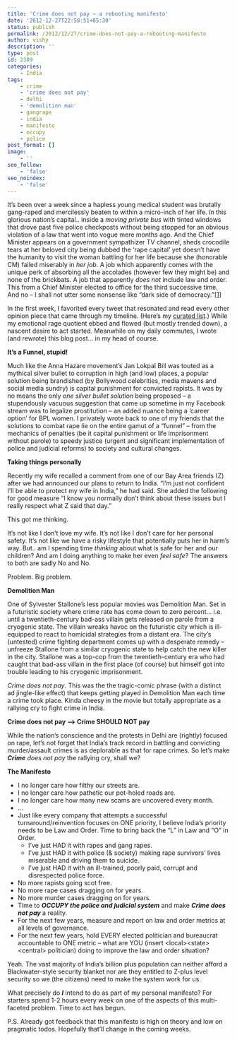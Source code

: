 ```yaml
---
title: 'Crime does not pay – a rebooting manifesto'
date: '2012-12-27T22:58:51+05:30'
status: publish
permalink: /2012/12/27/crime-does-not-pay-a-rebooting-manifesto
author: vishy
description: ''
type: post
id: 2389
categories: 
    - India
tags:
    - crime
    - 'crime does not pay'
    - delhi
    - 'demolition man'
    - gangrape
    - india
    - manifesto
    - occupy
    - police
post_format: []
image:
    - ''
seo_follow:
    - 'false'
seo_noindex:
    - 'false'
---
```

It’s been over a week since a hapless young medical student was brutally gang-raped and mercilessly beaten to within a micro-inch of her life. *In* this glorious nation’s capital.. inside a *moving private bus* with tinted windows that drove past five police checkposts without being stopped for an obvious violation of a law that went into vogue mere months ago. And the Chief Minister appears on a government sympathizer TV channel, sheds crocodile tears at her beloved city being dubbed the ‘rape capital’ yet doesn’t have the humanity to visit the woman battling for her life because she (honorable CM) failed miserably in *her job*. A job which apparently comes with the unique perk of absorbing all the accolades (however few they might be) and none of the brickbats. A job that apparently *does not* include law and order. This from a Chief Minister elected to office for the third successive time. And no – I shall not utter some nonsense like “dark side of democracy.”\[[1](http://m.indianexpress.com/news/%22modis-moment-of-truth%22/248518/)\]

In the first week, I favorited every tweet that resonated and read every other opinion piece that came through my timeline. (Here’s my [curated list](http://www.ulaar.com/2012/12/28/aftermath-of-delhi-gangrape-a-set-of-must-read-articles-and-tweets/).) While my emotional rage quotient ebbed and flowed (but mostly trended down), a nascent desire to act started. Meanwhile on my daily commutes, I wrote (and rewrote) this blog post… in my head of course.

**It’s a Funnel, stupid!**

Much like the Anna Hazare movement’s Jan Lokpal Bill was touted as a mythical silver bullet to corruption in high (and low) places, a popular solution being brandished (by Bollywood celebrities, media mavens and social media sundry) is capital punishment for convicted rapists. It was by no means the only *one silver bullet solution* being proposed – a stupendously vacuous suggestion that came up sometime in my Facebook stream was to legalize prostitution – an added nuance being a ‘career option’ for BPL women. I privately wrote back to one of my friends that the solutions to combat rape lie on the entire gamut of a “funnel” – from the mechanics of penalties (be it capital punishment or life imprisonment without parole) to speedy justice (urgent and significant implementation of police and judicial reforms) to society and cultural changes.

**Taking things personally**

Recently my wife recalled a comment from one of our Bay Area friends (Z) after we had announced our plans to return to India. “I’m just not confident I’ll be able to protect my wife in India,” he had said. She added the following for good measure “I know you normally don’t think about these issues but I really respect what Z said that day.”

This got me thinking.

It’s not like I don’t love my wife. It’s not like I don’t care for her personal safety. It’s not like we have a risky lifestyle that potentially puts her in harm’s way. But.. am I spending time *thinking* about what is safe for her and our children? And am I doing anything to make her even *feel safe*? The answers to both are sadly No and No.

Problem. Big problem.

**Demolition Man**

One of Sylvester Stallone’s less popular movies was Demolition Man. Set in a futuristic society where crime rate has come down to zero percent… i.e. until a twentieth-century bad-ass villain gets released on parole from a cryogenic state. The villain wreaks havoc on the futuristic city which is ill-equipped to react to homicidal strategies from a distant era. The city’s (untested) crime fighting department comes up with a desperate remedy – unfreeze Stallone from a similar cryogenic state to help catch the new killer in the city. Stallone was a top-cop from the twentieth-century era who had caught that bad-ass villain in the first place (of course) but himself got into trouble leading to his cryogenic imprisonment.

*Crime does not pay*. This was the the tragic-comic phrase (with a distinct ad jingle-like effect) that keeps getting played in Demolition Man each time a crime took place. Kinda cheesy in the movie but totally appropriate as a rallying cry to fight crime in India.

**Crime does not pay –&gt; Crime SHOULD NOT pay**

While the nation’s conscience and the protests in Delhi are (rightly) focused on rape, let’s not forget that India’s track record in battling and convicting murder/assault crimes is as deplorable as that for rape crimes. So let’s make ***Crime** does not pay* the rallying cry, shall we?

**The Manifesto**

- I no longer care how filthy our streets are.
- I no longer care how pathetic our pot-holed roads are.
- I no longer care how many new scams are uncovered every month.
- …
- Just like every company that attempts a successful turnaround/reinvention focuses on ONE priority, I believe India’s priority needs to be Law and Order. Time to bring back the “L” in Law and “O” in Order. 
  - I’ve just HAD it with rapes and gang rapes.
  - I’ve just HAD it with police (&amp; society) making rape survivors’ lives miserable and driving them to suicide.
  - I’ve just HAD it with an ill-trained, poorly paid, corrupt and disrespected police force.
- No more rapists going scot free.
- No more rape cases dragging on for years.
- No more murder cases dragging on for years.
- Time to ***OCCUPY the police and judicial system*** and make ***Crime does not pay*** a reality.
- For the next few years, measure and report on law and order metrics at all levels of governance.
- For the next few years, hold EVERY elected politician and bureaucrat accountable to ONE metric – what are YOU (insert &lt;local&gt;&lt;state&gt;&lt;central&gt; politician) doing to improve the law and order situation?

Yeah. The vast majority of India’s billion plus population can neither afford a Blackwater-style security blanket nor are they entitled to Z-plus level security so we (the citizens) need to make the system work for us.

What precisely do ***I*** intend to do as part of my personal manifesto? For starters spend 1-2 hours every week on one of the aspects of this multi-faceted problem. Time to act has begun.

P.S. Already got feedback that this manifesto is high on theory and low on pragmatic todos. Hopefully that’ll change in the coming weeks.